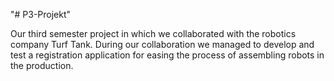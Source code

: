 "# P3-Projekt" 

Our third semester project in which we collaborated with the robotics company Turf Tank.
During our collaboration we managed to develop and test a registration application for easing the process of assembling robots in the production.
